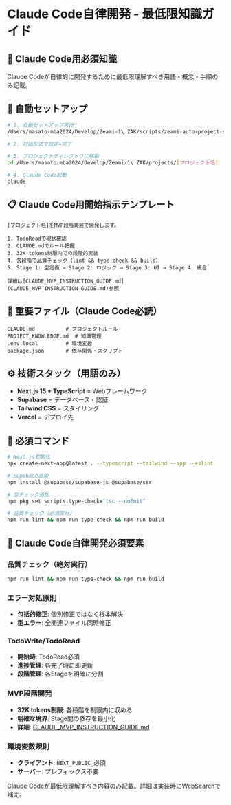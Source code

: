 # Claude Code自律開発 - 最低限知識ガイド

## 🎯 Claude Code用必須知識

Claude Codeが自律的に開発するために最低限理解すべき用語・概念・手順のみ記載。

## 🚀 自動セットアップ

```bash
# 1. 自動セットアップ実行
/Users/masato-mba2024/Develop/Zeami-1\ ZAK/scripts/zeami-auto-project-setup.sh

# 2. 対話形式で設定→完了

# 3. プロジェクトディレクトリに移動
cd /Users/masato-mba2024/Develop/Zeami-1\ ZAK/projects/[プロジェクト名]

# 4. Claude Code起動
claude
```

## 📋 Claude Code用開始指示テンプレート

```
[プロジェクト名]をMVP段階実装で開発します。

1. TodoReadで現状確認
2. CLAUDE.mdでルール把握  
3. 32K tokens制限内での段階的実装
4. 各段階で品質チェック（lint && type-check && build）
5. Stage 1: 型定義 → Stage 2: ロジック → Stage 3: UI → Stage 4: 統合

詳細は[CLAUDE_MVP_INSTRUCTION_GUIDE.md](CLAUDE_MVP_INSTRUCTION_GUIDE.md)参照
```

## 📁 重要ファイル（Claude Code必読）

```
CLAUDE.md          # プロジェクトルール
PROJECT_KNOWLEDGE.md  # 知識管理
.env.local         # 環境変数
package.json       # 依存関係・スクリプト
```

## ⚙️ 技術スタック（用語のみ）

- **Next.js 15 + TypeScript** = Webフレームワーク
- **Supabase** = データベース・認証
- **Tailwind CSS** = スタイリング
- **Vercel** = デプロイ先

## 🔧 必須コマンド

```bash
# Next.js初期化
npx create-next-app@latest . --typescript --tailwind --app --eslint

# Supabase追加
npm install @supabase/supabase-js @supabase/ssr

# 型チェック追加
npm pkg set scripts.type-check="tsc --noEmit"

# 品質チェック（必須実行）
npm run lint && npm run type-check && npm run build
```

## 🚨 Claude Code自律開発必須要素

### 品質チェック（絶対実行）
```bash
npm run lint && npm run type-check && npm run build
```

### エラー対処原則
- **包括的修正**: 個別修正ではなく根本解決
- **型エラー**: 全関連ファイル同時修正

### TodoWrite/TodoRead
- **開始時**: TodoRead必須
- **進捗管理**: 各完了時に即更新
- **段階管理**: 各Stageを明確に分割

### MVP段階開発
- **32K tokens制限**: 各段階を制限内に収める
- **明確な境界**: Stage間の依存を最小化
- **詳細**: [CLAUDE_MVP_INSTRUCTION_GUIDE.md](CLAUDE_MVP_INSTRUCTION_GUIDE.md)

### 環境変数規則
- **クライアント**: `NEXT_PUBLIC_`必須
- **サーバー**: プレフィックス不要

Claude Codeが最低限理解すべき内容のみ記載。詳細は実装時にWebSearchで補完。